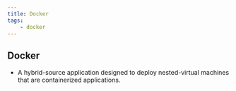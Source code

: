 ```yaml
---
title: Docker
tags:
    - docker
---
```


## Docker

- A hybrid-source application designed to deploy nested-virtual machines that are containerized applications.

